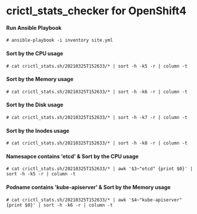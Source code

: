 # crictl_stats_checker for OpenShift4

#### Run Ansible Playbook
```
# ansible-playbook -i inventory site.yml
```

#### Sort by the CPU usage
```
# cat crictl_stats.sh/20210325T152633/* | sort -h -k5 -r | column -t
```

#### Sort by the Memory usage
```
# cat crictl_stats.sh/20210325T152633/* | sort -h -k6 -r | column -t
```

#### Sort by the Disk usage
```
# cat crictl_stats.sh/20210325T152633/* | sort -h -k7 -r | column -t
```

#### Sort by the Inodes usage
```
# cat crictl_stats.sh/20210325T152633/* | sort -h -k8 -r | column -t
```

#### Namesapce contains 'etcd' & Sort by the CPU usage
```
# cat crictl_stats.sh/20210325T152633/* | awk '$3~"etcd" {print $0}' | sort -h -k5 -r | column -t
```

#### Podname contains 'kube-apiserver' & Sort by the Memory usage
```
# cat crictl_stats.sh/20210325T152633/* | awk '$4~"kube-apiserver" {print $0}' | sort -h -k6 -r | column -t
```

